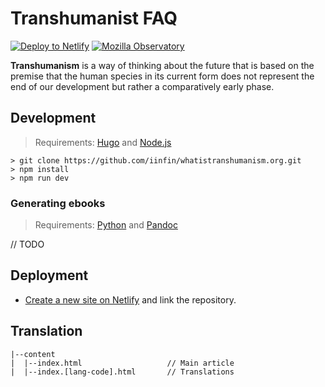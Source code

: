 # Transhumanist FAQ

[![Deploy to Netlify](https://img.shields.io/badge/deploy%20to-Netlify-000000.svg?style=flat&colorA=000000)](https://app.netlify.com/start/deploy?repository=https://github.com/iinfin/whatistranshumanism.org&stack=cms)
[![Mozilla Observatory](https://img.shields.io/mozilla-observatory/grade-score/hbp.netlify.com.svg?style=flat&colorA=000000&colorB=000000)](https://observatory.mozilla.org/analyze/transhumanism.netlify.com)

**Transhumanism** is a way of thinking about the future that is based on the premise that the human species in its current form does not represent the end of our development but rather a comparatively early phase.

## Development

> Requirements: [Hugo](https://gohugo.io/getting-started/installing) and [Node.js](https://nodejs.org/en/download/current)

```
> git clone https://github.com/iinfin/whatistranshumanism.org.git
> npm install
> npm run dev
```

### Generating ebooks

> Requirements: [Python](https://python.org/downloads) and [Pandoc](https://pandoc.org/installing.html)

// TODO

## Deployment

- [Create a new site on Netlify](https://app.netlify.com/start) and link the repository.

## Translation

```
|--content
|  |--index.html                   // Main article
|  |--index.[lang-code].html       // Translations
```
